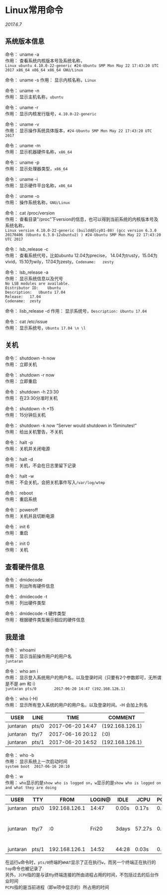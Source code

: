 # Linux常用命令

*2017.6.7*

## 系统版本信息

命令： uname -a  
作用： 查看系统内核版本号及系统名称，  
`Linux ubuntu 4.10.0-22-generic #24-Ubuntu SMP Mon May 22 17:43:20 UTC 2017 x86_64 x86_64 x86_64 GNU/Linux`   

命令： uname -s
作用： 显示内核名称，`Linux`  

命令： uname -n  
作用： 显示主机名称，`ubuntu`  

命令： uname -r  
作用： 显示内核发行版号，`4.10.0-22-generic`  

命令： uname -v  
作用： 显示操作系统具体版本，`#24-Ubuntu SMP Mon May 22 17:43:20 UTC 2017`  

命令： uname -m  
作用： 显示机器硬件名称，`x86_64`  

命令： uname -p  
作用： 显示处理器类型，`x86_64`  

命令： uname -i  
作用： 显示硬件平台名称，`x86_64`  

命令： uname -o  
作用： 操作系统名称，`GNU/Linux`  

命令： cat /proc/version    
作用： 查看目录"/proc"下version的信息，也可以得到当前系统的内核版本号及系统名称，  
`Linux version 4.10.0-22-generic (buildd@lcy01-08) (gcc version 6.3.0 20170406 (Ubuntu 6.3.0-12ubuntu2) ) #24-Ubuntu SMP Mon May 22 17:43:20 UTC 2017`  

命令： lsb_release -c  
作用： 查看系统代号，比如ubuntu 12.04为precise， 14.04为trusty，15.04为vivid，15.10为wily，17.04为zesty。`Codename:	zesty`  

命令： lsb_release -a  
作用： 显示系统信息以及代号  
`No LSB modules are available.`    
`Distributor ID:	Ubuntu`  
`Description:	Ubuntu 17.04`  
`Release:	17.04`  
`Codename:	zesty`  

命令： lisb_release -d
作用： 显示系统号，`Description:	Ubuntu 17.04`

命令： cat /etc/issue  
作用： 显示系统号，`Ubuntu 17.04 \n \l`


## 关机

命令： shutdown -h now  
作用： 立即关机  

命令： shutdown -r now  
作用： 立即重启  

命令： shutdown -h 23:30  
作用： 在23:30分准时关机  

命令： shutdown -h +15  
作用： 15分钟后关机  

命令： shutdown -k now “Server would shutdown in 15minutes\!”  
作用： 给出关机警告，不关机  

命令： halt -p  
作用： 关机并关闭电源  

命令： halt -d  
作用： 关机，不会在日志里留下记录  

命令： halt -w  
作用： 不会关机，会把关机事件写入`/var/log/wtmp`  

命令： reboot  
作用： 重启系统  

命令： poweroff  
作用： 关机并且切断电源  

命令： init 6  
作用： 重启  

命令： init 0  
作用： 关机  


## 查看硬件信息

命令： dmidecode  
作用： 列出所有硬件信息  

命令： dmidecode -t  
作用： 列出硬件类型  

命令： dmidecode -t 硬件类型  
作用： 根据硬件类型展示相应的硬件信息  


## 我是谁

命令： whoami  
作用： 显示当前操作用户的用户名  
`juntaran`  

命令： who am i  
作用： 显示登入系统用户的用户名，以及登录时间（只要有2个参数即可，无所谓是不是 am 和 i）  
`juntaran pts/0        2017-06-20 14:47 (192.168.126.1)`  

命令： who (-H)  
作用： 显示所有登入系统的用户的用户名，以及登录时间。-H 会加上列名  

| USER  | LINE  | TIME  | COMMENT  |
|---|---|---|---|
| juntaran  | pts/0  | 2017-06-20 14:47  | (192.168.126.1)  |
| juntaran  | tty/7  | 2017-06-16 20:12  | (:0)  |
| juntaran  | pts/1  | 2017-06-20 14:52  | (192.168.126.1)  |


命令： who -b  
作用： 显示系统上一次启动时间  
`system boot  2017-06-16 20:10`  

命令： w  
作用： `who`显示的是`show who is logged on`，`w`显示的是`show who is logged on and what they are doing`  

| USER  | TTY  | FROM  | LOGIN@  | IDLE  | JCPU  | PCPU  | WHAT  |
|---|---|---|---|---|---|---|---|
| juntaran  | pts/0  | 192.168.126.1  | 14:47  | 0.00s  | 0.17s  | 0.00s  | w  |
| juntaran  | tty/7  | :0  | Fri20  | 3days  | 57.27s  | 0.04s  | /bin/sh /usr/lib/gnome-session/run-systemd-session  |
| juntaran  | pts/1  | 192.168.126.1  | 14:52  | 44:28  | 0.03s  | 0.03s  | top  |

在运行`w`命令时，`pts/0`终端的`WHAT`显示了正在执行`w`，而另一个终端正在执行的`top`命令也被记录了  
另外，`JCPU`指的是与该tty终端连接的所由进程占用的时间，不包括过去的后台作业时间  
`PCPU`指的是当前进程（即w项中显示的）所占用的时间  


